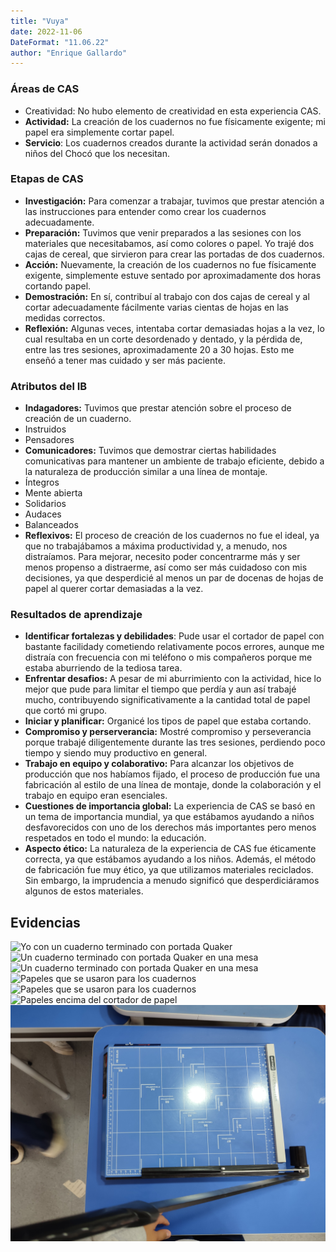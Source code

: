 ```yaml
---
title: "Vuya"
date: 2022-11-06
DateFormat: "11.06.22"
author: "Enrique Gallardo"
---
```


### Áreas de CAS

- Creatividad: No hubo elemento de creatividad en esta experiencia CAS.
- **Actividad:** La creación de los cuadernos no fue físicamente exigente; mi papel era simplemente cortar papel.
- **Servicio**: Los cuadernos creados durante la actividad serán donados a niños del Chocó que los necesitan.

### Etapas de CAS

- **Investigación:** Para comenzar a trabajar, tuvimos que prestar atención a las instrucciones para entender como crear los cuadernos adecuadamente.
- **Preparación:** Tuvimos que venir preparados a las sesiones con los materiales que necesitabamos, así como colores o papel. Yo trajé dos cajas de cereal, que sirvieron para crear las portadas de dos cuadernos.
- **Acción:** Nuevamente, la creación de los cuadernos no fue físicamente exigente, simplemente estuve sentado por aproximadamente dos horas cortando papel.
- **Demostración:** En sí, contribuí al trabajo con dos cajas de cereal y al cortar adecuadamente fácilmente varias cientas de hojas en las medidas correctos.
- **Reflexión:** Algunas veces, intentaba cortar demasiadas hojas a la vez, lo cual resultaba en un corte desordenado y dentado, y la pérdida de, entre las tres sesiones, aproximadamente 20 a 30 hojas. Esto me enseñó a tener mas cuidado y ser más paciente.

### Atributos del IB

- **Indagadores:** Tuvimos que prestar atención sobre el proceso de creación de un cuaderno.
- Instruidos
- Pensadores
- **Comunicadores:** Tuvimos que demostrar ciertas habilidades comunicativas para mantener un ambiente de trabajo eficiente, debido a la naturaleza de producción similar a una línea de montaje.
- Íntegros
- Mente abierta
- Solidarios
- Audaces
- Balanceados
- **Reflexivos:** El proceso de creación de los cuadernos no fue el ideal, ya que no trabajábamos a máxima productividad y, a menudo, nos distraíamos. Para mejorar, necesito poder concentrarme más y ser menos propenso a distraerme, así como ser más cuidadoso con mis decisiones, ya que desperdicié al menos un par de docenas de hojas de papel al querer cortar demasiadas a la vez.

### Resultados de aprendizaje

- **Identificar fortalezas y debilidades**: Pude usar el cortador de papel con bastante facilidady cometiendo relativamente pocos errores, aunque me distraía con frecuencia con mi teléfono o mis compañeros porque me estaba aburriendo de la tediosa tarea.
- **Enfrentar desafios:** A pesar de mi aburrimiento con la actividad, hice lo mejor que pude para limitar el tiempo que perdía y aun así trabajé mucho, contribuyendo significativamente a la cantidad total de papel que cortó mi grupo.
- **Iniciar y planificar:** Organicé los tipos de papel que estaba cortando.
- **Compromiso y perserverancia:** Mostré compromiso y perseverancia porque trabajé diligentemente durante las tres sesiones, perdiendo poco tiempo y siendo muy productivo en general.
- **Trabajo en equipo y colaborativo:** Para alcanzar los objetivos de producción que nos habíamos fijado, el proceso de producción fue una fabricación al estilo de una línea de montaje, donde la colaboración y el trabajo en equipo eran esenciales.
- **Cuestiones de importancia global:** La experiencia de CAS se basó en un tema de importancia mundial, ya que estábamos ayudando a niños desfavorecidos con uno de los derechos más importantes pero menos respetados en todo el mundo: la educación.
- **Aspecto ético:** La naturaleza de la experiencia de CAS fue éticamente correcta, ya que estábamos ayudando a los niños. Además, el método de fabricación fue muy ético, ya que utilizamos materiales reciclados. Sin embargo, la imprudencia a menudo significó que desperdiciáramos algunos de estos materiales.

## Evidencias

![Yo con un cuaderno terminado con portada Quaker](1667845935548.jpg)
![Un cuaderno terminado con portada Quaker en una mesa](1667845935564.jpg)
![Un cuaderno terminado con portada Quaker en una mesa](1667845935581.jpg)
![Papeles que se usaron para los cuadernos](1667845935598.jpg)
![Papeles que se usaron para los cuadernos](1667845935618.jpg)
![Papeles encima del cortador de papel](1667845935637.jpg)
![El cortador de papel](1667845935658.jpg)
